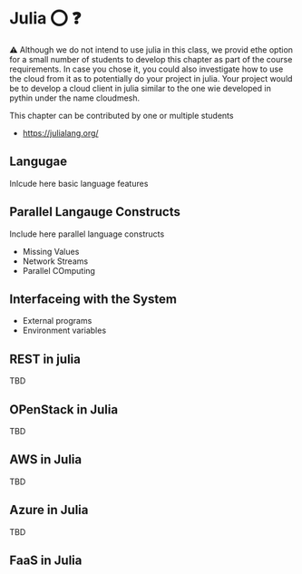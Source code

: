 # Julia :o: :question:

:warning: Although we do not intend to use julia in this class, we
provid ethe option for a small number of students to develop this
chapter as part of the course requirements. In case you chose it, you
could also investigate how to use the cloud from it as to potentially
do your project in julia. Your project would be to develop a cloud
client in julia similar to the one wie developed in pythin under the
name cloudmesh.


This chapter can be contributed by one or multiple students

* <https://julialang.org/>

## Langugae

Inlcude here basic language features


## Parallel Langauge Constructs

Include here parallel language constructs

* Missing Values
* Network Streams
* Parallel COmputing

## Interfaceing with the System

* External programs
* Environment variables

## REST in julia

TBD

## OPenStack in Julia

TBD

## AWS in Julia

TBD

## Azure in Julia

TBD

## FaaS in Julia

